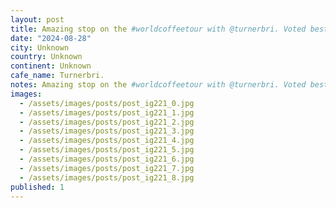 ```yaml
---
layout: post
title: Amazing stop on the #worldcoffeetour with @turnerbri. Voted best cafe in Ireland 6 years in a row, @coffeewerkandpress features immaculate coffee, and an incredible space filled with interesting art a
date: "2024-08-28"
city: Unknown
country: Unknown
continent: Unknown
cafe_name: Turnerbri.
notes: Amazing stop on the #worldcoffeetour with @turnerbri. Voted best cafe in Ireland 6 years in a row, @coffeewerkandpress features immaculate coffee, and an incredible space filled with interesting art and curated hipster merch, highly recommend if you find yourself in Galway.
images:
  - /assets/images/posts/post_ig221_0.jpg
  - /assets/images/posts/post_ig221_1.jpg
  - /assets/images/posts/post_ig221_2.jpg
  - /assets/images/posts/post_ig221_3.jpg
  - /assets/images/posts/post_ig221_4.jpg
  - /assets/images/posts/post_ig221_5.jpg
  - /assets/images/posts/post_ig221_6.jpg
  - /assets/images/posts/post_ig221_7.jpg
  - /assets/images/posts/post_ig221_8.jpg
published: 1
---
```

